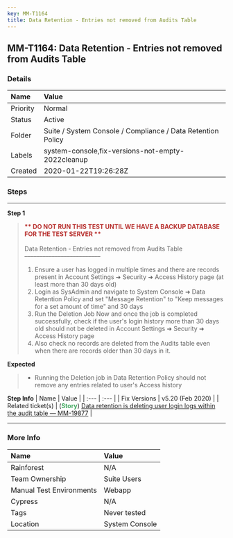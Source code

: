 ```yaml
---
key: MM-T1164
title: Data Retention - Entries not removed from Audits Table
---
```


## MM-T1164: Data Retention - Entries not removed from Audits Table

### Details

| Name     | Value                                                       |
| :------- | :---------------------------------------------------------- |
| Priority | Normal                                                      |
| Status   | Active                                                      |
| Folder   | Suite / System Console / Compliance / Data Retention Policy |
| Labels   | system-console,fix-versions-not-empty-2022cleanup           |
| Created  | 2020-01-22T19:26:28Z                                        |

### Steps

<hr/>

**Step 1**

> <article><strong><span style="color:rgb(184, 49, 47)">** DO NOT RUN THIS TEST UNTIL WE HAVE A BACKUP DATABASE FOR THE TEST SERVER **</span></strong><br /><br />Data Retention - Entries not removed from Audits Table<br />–––––––––––––––––––––––––<ol><li>Ensure a user has logged in multiple times and there are records present in Account Settings ➜ Security ➜ Access History page (at least more than 30 days old)</li><li>Login as SysAdmin and navigate to System Console ➜ Data Retention Policy and set "Message Retention" to "Keep messages for a set amount of time" and 30 days</li><li>Run the Deletion Job Now and once the job is completed successfully, check if the user's login history more than 30 days old should not be deleted in Account Settings ➜ Security ➜ Access History page</li><li>Also check no records are deleted from the Audits table even when there are records older than 30 days in it.</li></ol></article>

**Expected**

> <article><ul><li>Running the Deletion job in Data Retention Policy should not remove any entries related to user's Access history</li></ul></article>

**Step Info**
| Name | Value |
| :--- | :--- |
| Fix Versions | v5.20 (Feb 2020) |
| Related ticket(s) | (<strong><span style="color:rgb(65, 168, 95)">Story</span></strong>) <a href="https://mattermost.atlassian.net/browse/MM-19877">Data retention is deleting user login logs within the audit table — MM-19877</a> |

<hr/>

### More Info

| Name                     | Value          |
| :----------------------- | :------------- |
| Rainforest               | N/A            |
| Team Ownership           | Suite Users    |
| Manual Test Environments | Webapp         |
| Cypress                  | N/A            |
| Tags                     | Never tested   |
| Location                 | System Console |
